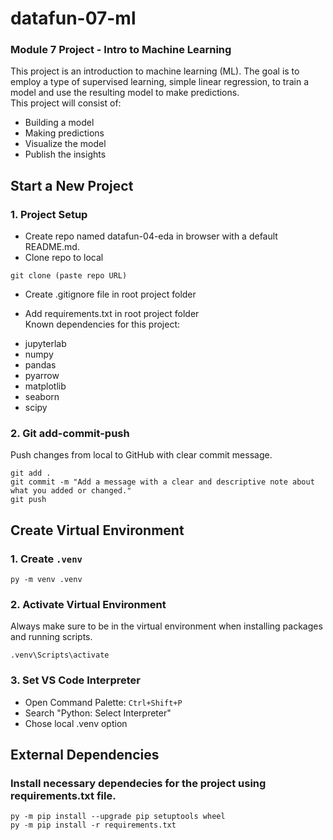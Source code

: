 # datafun-07-ml
### Module 7 Project - Intro to Machine Learning
This project is an introduction to machine learning (ML). The goal is to employ a type of supervised learning, simple linear regression, to train a model and use the resulting model to make predictions.  
This project will consist of:
* Building a model
* Making predictions
* Visualize the model
* Publish the insights

## Start a New Project
### 1. Project Setup  
- Create repo named datafun-04-eda in browser with a default README.md.  
- Clone repo to local  
```
git clone (paste repo URL)
```
- Create .gitignore file in root project folder  
 
- Add requirements.txt in root project folder  
Known dependencies for this project:  
* jupyterlab
* numpy
* pandas
* pyarrow
* matplotlib
* seaborn
* scipy
 

### 2. Git add-commit-push  
Push changes from local to GitHub with clear commit message.  
```
git add .
git commit -m "Add a message with a clear and descriptive note about what you added or changed."
git push
```

## Create Virtual Environment  
### 1. Create `.venv`
```
py -m venv .venv
```
### 2. Activate Virtual Environment  
Always make sure to be in the virtual environment when installing packages and running scripts.  
```
.venv\Scripts\activate
```
### 3. Set VS Code Interpreter
* Open Command Palette: `Ctrl+Shift+P`
* Search "Python: Select Interpreter"
* Chose local .venv option  

## External Dependencies 
### Install necessary dependecies for the project using requirements.txt file.  

```
py -m pip install --upgrade pip setuptools wheel
py -m pip install -r requirements.txt
```